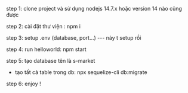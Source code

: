 step 1: clone project và sử dụng nodejs 14.7.x hoặc version 14 nào cũng được

step 2: cài đặt thư viện : npm i

step 3: setup .env (database, port...) --- này t setup rồi

step 4: run helloworld: npm start

step 5: tạo database tên là s-market

- tạo tất cả table trong db: npx sequelize-cli db:migrate

step 6: enjoy !
